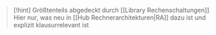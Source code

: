 > [!hint] Größtenteils abgedeckt durch [[Library Rechenschaltungen]]
> Hier nur, was neu in [[Hub Rechnerarchitekturen|RA]] dazu ist und explizit klausurrelevant ist


